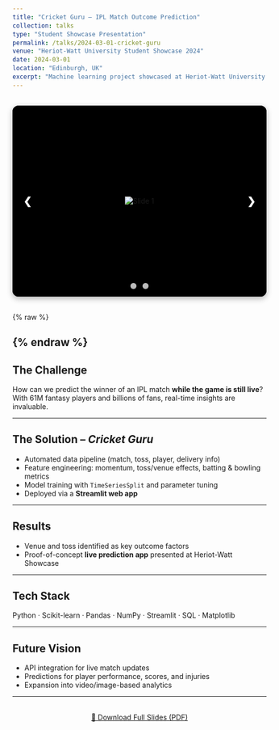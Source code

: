 ```yaml
---
title: "Cricket Guru – IPL Match Outcome Prediction"
collection: talks
type: "Student Showcase Presentation"
permalink: /talks/2024-03-01-cricket-guru
venue: "Heriot-Watt University Student Showcase 2024"
date: 2024-03-01
location: "Edinburgh, UK"
excerpt: "Machine learning project showcased at Heriot-Watt University to predict IPL match outcomes in real-time using ball-by-ball data, feature engineering, and a Streamlit app."
---
```


<!-- 📸 Apple-style slideshow -->
<div class="slider-wrapper">
  <div class="slides">
    <div class="slide"><img src="/images/talks-slide1.jpg" alt="Slide 1"></div>
    <div class="slide"><img src="/images/talks-slide2.jpg" alt="Slide 2"></div>
  </div>

  <!-- arrows -->
  <a class="prev" onclick="plusSlides(-1)">&#10094;</a>
  <a class="next" onclick="plusSlides(1)">&#10095;</a>

  <!-- dots -->
  <div class="dots">
    <span class="dot" onclick="currentSlide(1)"></span>
    <span class="dot" onclick="currentSlide(2)"></span>
  </div>
</div>

<style>
.slider-wrapper {
  position: relative;
  max-width: 900px;
  margin: 2rem auto;
  aspect-ratio: 4/3;     /* responsive 4:3 container */
  background: #000;
  border-radius: 12px;
  overflow: hidden;
  box-shadow: 0 4px 12px rgba(0,0,0,0.3);
}
.slides {
  display: flex;
  width: 100%;
  height: 100%;
  transition: transform 0.6s ease;
}
.slide {
  min-width: 100%;
  height: 100%;
  display: flex;
  justify-content: center;
  align-items: center;
  background: #000;
}
.slide img {
  max-width: 100%;
  max-height: 100%;
  object-fit: contain;   /* no crop, black bars if needed */
}

/* arrows */
.prev, .next {
  cursor: pointer;
  position: absolute;
  top: 50%;
  transform: translateY(-50%);
  width: 40px;
  height: 40px;
  display: flex;
  align-items: center;
  justify-content: center;
  color: white;
  font-weight: bold;
  font-size: 20px;
  transition: opacity 0.4s, background 0.3s;
  border-radius: 50%;
  background: rgba(0,0,0,0.4);
  user-select: none;
}
.prev { left: 10px; }
.next { right: 10px; }
.prev:hover, .next:hover {
  background: rgba(0,0,0,0.8);
}

/* hidden arrows */
.hidden {
  opacity: 0;
  pointer-events: none;
}

/* dots */
.dots {
  text-align: center;
  position: absolute;
  bottom: 12px;
  width: 100%;
}
.dot {
  cursor: pointer;
  height: 12px;
  width: 12px;
  margin: 0 4px;
  background-color: #bbb;
  border-radius: 50%;
  display: inline-block;
  transition: background-color 0.6s;
}
.active, .dot:hover {
  background-color: #717171;
}
</style>

{% raw %}
<script>
let slideIndex = 1;
showSlides(slideIndex);

function plusSlides(n) { showSlides(slideIndex += n); }
function currentSlide(n) { showSlides(slideIndex = n); }

function showSlides(n) {
  let slides = document.getElementsByClassName("slide");
  let dots = document.getElementsByClassName("dot");
  let prev = document.querySelector(".prev");
  let next = document.querySelector(".next");

  if (n > slides.length) { slideIndex = slides.length; }
  if (n < 1) { slideIndex = 1; }

  for (let i = 0; i < slides.length; i++) {
    slides[i].style.display = "none";
  }
  for (let i = 0; i < dots.length; i++) {
    dots[i].className = dots[i].className.replace(" active", "");
  }

  slides[slideIndex-1].style.display = "flex";
  dots[slideIndex-1].className += " active";

  // fade arrows depending on position
  if (slideIndex === 1) {
    prev.classList.add("hidden");
  } else {
    prev.classList.remove("hidden");
  }
  if (slideIndex === slides.length) {
    next.classList.add("hidden");
  } else {
    next.classList.remove("hidden");
  }
}

// auto-play like Apple
setInterval(() => { 
  if (slideIndex < document.getElementsByClassName("slide").length) {
    plusSlides(1);
  } else {
    slideIndex = 1;
    showSlides(slideIndex);
  }
}, 5000);
</script>
{% endraw %}
---

## The Challenge  
How can we predict the winner of an IPL match **while the game is still live**?  
With 61M fantasy players and billions of fans, real-time insights are invaluable.  

---

## The Solution – *Cricket Guru*  
- Automated data pipeline (match, toss, player, delivery info)  
- Feature engineering: momentum, toss/venue effects, batting & bowling metrics  
- Model training with `TimeSeriesSplit` and parameter tuning  
- Deployed via a **Streamlit web app**  

---

## Results  
- Venue and toss identified as key outcome factors  
- Proof-of-concept **live prediction app** presented at Heriot-Watt Showcase  

---

## Tech Stack  
Python · Scikit-learn · Pandas · NumPy · Streamlit · SQL · Matplotlib  

---

## Future Vision  
- API integration for live match updates  
- Predictions for player performance, scores, and injuries  
- Expansion into video/image-based analytics  

---

<div style="text-align: center; margin-top: 2rem;">
  <a href="/files/CricketGuru.pdf" class="btn btn--large btn--primary" target="_blank">
    📑 Download Full Slides (PDF)
  </a>
</div>
